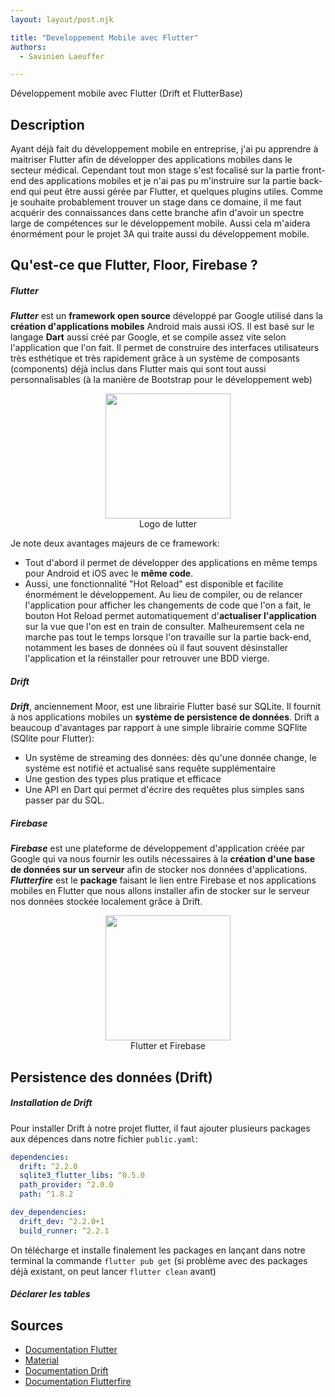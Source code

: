 ```yaml
---
layout: layout/post.njk

title: "Developpement Mobile avec Flutter"
authors:
  - Savinien Laeuffer

---
```


<!-- début résumé -->
Développement mobile avec Flutter (Drift et FlutterBase)
<!-- fin résumé -->

## Description

Ayant déjà fait du développement mobile en entreprise, j'ai pu apprendre à maitriser Flutter afin de développer des applications mobiles dans le secteur médical. Cependant tout mon stage s'est focalisé sur la partie front-end des applications mobiles et je n'ai pas pu m'instruire sur la partie back-end qui peut être aussi gérée par Flutter, et quelques plugins utiles. Comme je souhaite probablement trouver un stage dans ce domaine, il me faut acquérir des connaissances dans cette branche afin d'avoir un spectre large de compétences sur le développement mobile. Aussi cela m'aidera énormément pour le projet 3A qui traite aussi du développement mobile.

## Qu'est-ce que Flutter, Floor, Firebase ?

##### Flutter

***Flutter*** est un **framework open source**  développé par Google utilisé dans la **création d'applications mobiles** Android mais aussi iOS. Il est basé sur le langage **Dart** aussi créé par Google, et se compile assez vite selon l'application que l'on fait. Il permet de construire des interfaces utilisateurs très esthétique et très rapidement grâce à un système de composants (components) déjà inclus dans Flutter mais qui sont tout aussi personnalisables (à la manière de Bootstrap pour le développement web)

<div style="width:100%;">
  <figure style="text-align:center">
    <img style="height:200px; margin-left: auto; margin-right: auto" src="../flutter.png">
    <figcaption>Logo de lutter</figcaption>
  </figure>
</div>

Je note deux avantages majeurs de ce framework:
- Tout d'abord il permet de développer des applications en même temps pour Android et iOS avec le **même code**. 
- Aussi, une fonctionnalité "Hot Reload" est disponible et facilite énormément le développement. Au lieu de compiler, ou de relancer l'application pour afficher les changements de code que l'on a fait, le bouton Hot Reload permet automatiquement d'**actualiser l'application** sur la vue que l'on est en train de consulter. Malheuremsent cela ne marche pas tout le temps lorsque l'on travaille sur la partie back-end, notamment les bases de données où il faut souvent désinstaller l'application et la réinstaller pour retrouver une BDD vierge.

##### Drift

***Drift***, anciennement Moor, est une librairie Flutter basé sur SQLite. Il fournit à nos applications mobiles un **système de persistence de données**. Drift a beaucoup d'avantages par rapport à une simple librairie comme SQFlite (SQlite pour Flutter):
- Un système de streaming des données: dès qu'une donnée change, le système est notifié et actualisé sans requête supplémentaire
- Une gestion des types plus pratique et efficace
- Une API en Dart qui permet d'écrire des requêtes plus simples sans passer par du SQL.

##### Firebase

***Firebase*** est une plateforme de développement d'application créée par Google qui va nous fournir les outils nécessaires à la **création d'une base de données sur un serveur** afin de stocker nos données d'applications.
***Flutterfire*** est le **package** faisant le lien entre Firebase et nos applications mobiles en Flutter que nous allons installer afin de stocker sur le serveur nos données stockée localement grâce à Drift.

<div style="width:100%;">
  <figure style="text-align:center">
    <img style="height:200px; margin-left: auto; margin-right: auto" src="../flutterfire.png">
    <figcaption>Flutter et Firebase</figcaption>
  </figure>
</div>

## Persistence des données (Drift)

##### Installation de Drift

Pour installer Drift à notre projet flutter, il faut ajouter plusieurs packages aux dépences dans notre fichier ```public.yaml```:

```yaml
dependencies:
  drift: ^2.2.0
  sqlite3_flutter_libs: ^0.5.0
  path_provider: ^2.0.0
  path: ^1.8.2

dev_dependencies:
  drift_dev: ^2.2.0+1
  build_runner: ^2.2.1
```

On télécharge et installe finalement les packages en lançant dans notre terminal la commande ```flutter pub get``` (si problème avec des packages déjà existant, on peut lancer ```flutter clean``` avant)

##### Déclarer les tables


## Sources

- [Documentation Flutter](https://docs.flutter.dev/)
- [Material](https://m3.material.io/develop/flutter)
- [Documentation Drift](https://drift.simonbinder.eu/docs/)
- [Documentation Flutterfire](https://firebase.flutter.dev/docs/overview)
